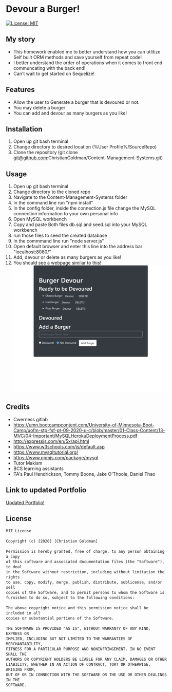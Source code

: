 # Devour a Burger!
[![License: MIT](https://img.shields.io/badge/License-MIT-yellow.svg)](https://opensource.org/licenses/MIT)  
## My story
* This homework enabled me to better understand how you can utlitize Self built ORM methods and save yourself from repeat code!
* I better understand the order of operations when it comes to front end communcating with the back end!
* Can't wait to get started on Sequelize!
## Features ##
* Allow the user to Generate a burger that is devoured or not.
* You may delete a burger 
* You can add and devour as many burgers as you like!
## Installation ##
1. Open up git bash terminal
2. Change directory to desired location (%User Profile%/SourceRepo)
3. Clone the repository (git clone git@github.com:ChristianGoldman/Content-Management-Systems.git)
## Usage ##
1. Open up git bash terminal
2. Change directory to the cloned repo
3. Navigate to the Content-Management-Systems folder
4. In the command line run "npm install"
5. In the config folder, inside the connection.js file change the MySQL connection information to your own personal info
6. Open MySQL workbench
7. Copy and paste Both files db.sql and seed.sql into your MySQL workbench
8. run those files to seed the created database
9. In the commmand line run "node server.js"
10. Open default browser and enter this line into the address bar "localhost:8080/"
11. Add, devour or delete as many burgers as you like!
12. You should see a webpage similar to this!
![About Me](public/assets/burger.png)
## Credits ##
* Cwerness gitlab
* https://umn.bootcampcontent.com/University-of-Minnesota-Boot-Camp/uofm-stp-fsf-pt-09-2020-u-c/blob/master/01-Class-Content/13-MVC/04-Important/MySQLHerokuDeploymentProcess.pdf
* http://expressjs.com/en/5x/api.html
* https://www.w3schools.com/js/default.asp
* https://www.mysqltutorial.org/
* https://www.npmjs.com/package/mysql
* Tutor Makism
* BCS learning assistants
* TA's Paul Hendrickson, Tommy Boone, Jake O'Thoole, Daniel Thao
## Link to updated Portfolio
[Updated Portfolio!](https://christiangoldman.github.io/Christians-Portfolio/portfolio.html)
## License ##
    MIT License

    Copyright (c) [2020] [Christian Goldman]

    Permission is hereby granted, free of charge, to any person obtaining a copy
    of this software and associated documentation files (the "Software"), to deal
    in the Software without restriction, including without limitation the rights
    to use, copy, modify, merge, publish, distribute, sublicense, and/or sell
    copies of the Software, and to permit persons to whom the Software is
    furnished to do so, subject to the following conditions:

    The above copyright notice and this permission notice shall be included in all
    copies or substantial portions of the Software.

    THE SOFTWARE IS PROVIDED "AS IS", WITHOUT WARRANTY OF ANY KIND, EXPRESS OR
    IMPLIED, INCLUDING BUT NOT LIMITED TO THE WARRANTIES OF MERCHANTABILITY,
    FITNESS FOR A PARTICULAR PURPOSE AND NONINFRINGEMENT. IN NO EVENT SHALL THE
    AUTHORS OR COPYRIGHT HOLDERS BE LIABLE FOR ANY CLAIM, DAMAGES OR OTHER
    LIABILITY, WHETHER IN AN ACTION OF CONTRACT, TORT OR OTHERWISE, ARISING FROM,
    OUT OF OR IN CONNECTION WITH THE SOFTWARE OR THE USE OR OTHER DEALINGS IN THE
    SOFTWARE.